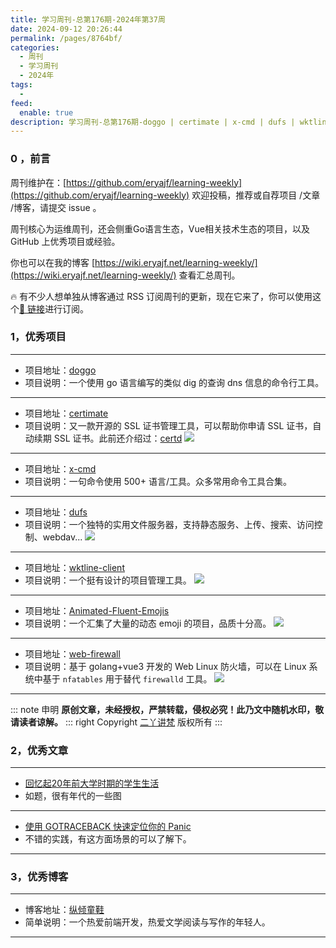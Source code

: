```yaml
---
title: 学习周刊-总第176期-2024年第37周
date: 2024-09-12 20:26:44
permalink: /pages/8764bf/
categories:
  - 周刊
  - 学习周刊
  - 2024年
tags:
  -
feed:
  enable: true
description: 学习周刊-总第176期-doggo | certimate | x-cmd | dufs | wktline-client | Animated-Fluent-Emojis | web-firewall
---
```



### 0 ，前言

周刊维护在：[https://github.com/eryajf/learning-weekly](https://github.com/eryajf/learning-weekly)  欢迎投稿，推荐或自荐项目 /文章 /博客，请提交 issue 。

周刊核心为运维周刊，还会侧重Go语言生态，Vue相关技术生态的项目，以及 GitHub 上优秀项目或经验。

你也可以在我的博客 [https://wiki.eryajf.net/learning-weekly/](https://wiki.eryajf.net/learning-weekly/) 查看汇总周刊。

🔥 有不少人想单独从博客通过 RSS 订阅周刊的更新，现在它来了，你可以使用这个[🔗 链接](https://wiki.eryajf.net/learning-weekly.xml)进行订阅。

### 1，优秀项目

---
- 项目地址：[doggo](https://github.com/mr-karan/doggo)
- 项目说明：一个使用 go 语言编写的类似 dig 的查询 dns 信息的命令行工具。
---
- 项目地址：[certimate](https://github.com/usual2970/certimate)
- 项目说明：又一款开源的 SSL 证书管理工具，可以帮助你申请 SSL 证书，自动续期 SSL 证书。此前还介绍过：[certd](https://github.com/certd/certd)
  ![](https://t.eryajf.net/imgs/2024/09/1725548858957.webp)
---
- 项目地址：[x-cmd](https://github.com/x-cmd/x-cmd)
- 项目说明：一句命令使用 500+ 语言/工具。众多常用命令工具合集。
---
- 项目地址：[dufs](https://github.com/sigoden/dufs)
- 项目说明：一个独特的实用文件服务器，支持静态服务、上传、搜索、访问控制、webdav...
  ![](https://t.eryajf.net/imgs/2024/09/1725547950021.webp)
---
- 项目地址：[wktline-client](https://github.com/umlink/wktline-client)
- 项目说明：一个挺有设计的项目管理工具。
  ![](https://t.eryajf.net/imgs/2024/09/1725548103379.webp)
---
- 项目地址：[Animated-Fluent-Emojis](https://github.com/Tarikul-Islam-Anik/Animated-Fluent-Emojis)
- 项目说明：一个汇集了大量的动态 emoji 的项目，品质十分高。
  ![](https://t.eryajf.net/imgs/2024/09/1725548392345.webp)
---
- 项目地址：[web-firewall](https://github.com/moreKing/web-firewall)
- 项目说明：基于 golang+vue3 开发的 Web Linux 防火墙，可以在 Linux 系统中基于 `nfatables` 用于替代 `firewalld` 工具。
  ![](https://t.eryajf.net/imgs/2024/09/1725695283465.webp)
---

::: note 申明
**原创文章<Badge text='eryajf' />，未经授权，严禁转载，侵权必究！此乃文中随机水印，敬请读者谅解。**
::: right
Copyright [二丫讲梵](https://wiki.eryajf.net) 版权所有
:::

### 2，优秀文章

---
- [回忆起20年前大学时期的学生生活](https://justyy.com/archives/65805)
- 如题，很有年代的一些图
---
- [使用 GOTRACEBACK 快速定位你的 Panic](https://blog.debuginn.com/p/go-env-gotraceback/)
- 不错的实践，有这方面场景的可以了解下。
---
### 3，优秀博客

---
- 博客地址：[纵倾童鞋](https://super456.github.io/)
- 简单说明：一个热爱前端开发，热爱文学阅读与写作的年轻人。
---


